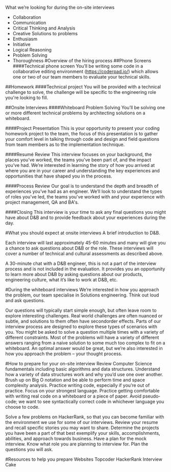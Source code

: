What we’re looking for during the on-site interviews
* Collaboration
* Communication
* Critical Thinking and Analysis
* Creative Solutions to problems
* Enthusiasm
* Initiative
* Logical Reasoning
* Problem Solving
* Thoroughness 
#Overview of the hiring process
##Phone Screens
####Technical phone screen
You’ll be writing some code in a collaborative editing environment (https://coderpad.io/) which allows one or two of our team members to evaluate your technical skills.

##Homework
####Technical project
You will be provided with a technical challenge to solve, the challenge will be specific to the engineering role you're looking to fill.

##Onsite Interviews
####Whiteboard Problem Solving
You’ll be solving one or more different technical problems by architecting solutions on a whiteboard.

####Project Presentation
This is your opportunity to present your coding homework project to the team, the focus of this presentation is to gather your comfort level in talking through code and design and field questions from team members as to the implementation technique.

####Resumé Review
This interview focuses on your background, the places you’ve worked, the teams you’ve been part of, and the impact you’ve had. We’re interested in learning the story of how you arrived at where you are in your career and understanding the key experiences and opportunities that have shaped you in the process.

####Process Review
Our goal is to understand the depth and breadth of experiences you’ve had as an engineer. We’ll look to understand the types of roles you’ve led, the teams you've worked with and your experience with project management, QA and BA's.  

####Closing
This interview is your time to ask any final questions you might have about D&B and to provide feedback about your experiences during the day.

#What you should expect at onsite interviews
A brief introduction to D&B.

Each interview will last approximately 45-­60 minutes and many will give you a chance to ask questions about D&B or the role. These interviews will cover a number of technical and cultural assessments as described above.

A 30-minute chat with a D&B engineer, this is not a part of the interview process and is not included in the evaluation. It provides you an opportunity to learn more about D&B by asking questions about our products, engineering culture, what it’s like to work at D&B, etc.

#During the whiteboard interviews
We’re interested in how you approach the problem, our team specialise in Solutions engineering. Think out loud and ask questions.

Our questions will typically start simple enough, but often leave room to explore interesting challenges. Real world challenges are often nuanced or subtle, and solutions to them often have second­order effects. Parts of our interview process are designed to explore these types of scenarios with you. You might be asked to solve a question multiple times with a variety of different constraints. Most of the problems will have a variety of different answers ranging from a naive solution to some much too complex to fit on a whiteboard. An optimal answer would be great, but we’re also interested in how you approach the problem – your thought process.

#How to prepare for your on-site interview
Review Computer Science fundamentals including basic algorithms and data structures. Understand how a variety of data structures work and why you’d use one over another. Brush up on Big O notation and be able to perform time and space complexity analysis. Practice writing code, especially if you’re out of practice. Focus on your strongest language. Practice getting comfortable with writing real code on a whiteboard or a piece of paper. Avoid pseudo­code; we want to see syntactically correct code in whichever language you choose to code.

Solve a few problems on HackerRank, so that you can become familiar with the environment we use for some of our interviews. Review your resume and recall specific stories you may want to share. Determine the projects you have been a part of that best exemplify your skills, accomplishments, abilities, and approach towards business. Have a plan for the mock interview. Know what role you are planning to interview for. Plan the questions you will ask.

#Resources to help you prepare
Websites
Topcoder 
HackerRank 
Interview Cake 